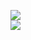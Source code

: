 [![](https://img.shields.io/badge/Made%20With-Github%20Spray-lightgrey.svg?style=for-the-badge&logo=github)](https://github.com/Annihil/github-spray#28849)  
[![](https://i.imgur.com/2DrTn0Z.gif)](https://github.com/Annihil/github-spray)